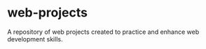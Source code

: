 # web-projects
A repository of web projects created to practice and enhance web development skills.
